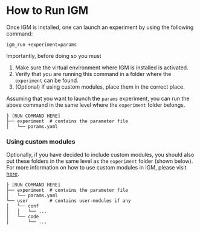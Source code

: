 # How to Run IGM

Once IGM is installed, one can launch an experiment by using the following command:

```
igm_run +experiment=params
```

Importantly, before doing so you must

1. Make sure the virtual environment where IGM is installed is activated.
2. Verify that you are running this command in a folder where the `experiment` can be found.
3. (Optional) If using custom modules, place them in the correct place.

Assuming that you want to launch the `params` experiment, you can run the above command in the same level where the `experiment` folder belongs.

```
├ [RUN COMMAND HERE]
├── experiment  # contains the parameter file
│   └── params.yaml
```

### Using custom modules
Optionally, if you have decided to include custom modules, you should also put these folders in the same level as the `experiment` folder (shown below). For more information on how to use custom modules in IGM, please visit [here](modules/user_modules.md).

```
├ [RUN COMMAND HERE]
├── experiment  # contains the parameter file
│   └── params.yaml
└── user        # contains user-modules if any
│   └── conf
│   │   └── ...
│   └── code
│       └── ...

```

<!-- ├── data        # contains the input data
│   └── ...
└── user        # contains user-modules if any
│   └── ...
└── outputs      # folder created by hydra/IGM to store model outputs
│   └── .... -->

<!-- 
where the parameter file `params.yaml` (example below) consists of:  
i) specifying a list of **modules** for inputs, processes, and outputs, and  
ii) defining a list of **parameters** that override the default values.

```yaml

# @package _global_

core:  # core IGM parameter (looging, GPU, ...)
  hardware: 
    gpu_info: False

defaults: # declare the list of modules to be used
  - override /input: [load_ncdf]
  - override /modules: [smb_simple, iceflow, time, thk]
  - override /output: [write_ncdf, plot2d]

inputs:  # override parameters of input modules
  load_ncdf:
    input_file: data/input.nc

processes: # override parameters of processes modules
  time:
    start: 1880.0
    end: 2020.0
    save: 5.0 

outputs: # override parameters of output modules
  plot2d:
    live: true
```

Visit the `Module` section of this documentation to find out what modules are available, together with their parameters. -->